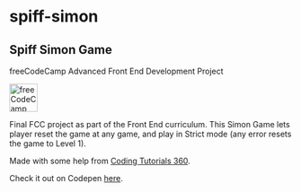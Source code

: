 # spiff-simon
<h2>Spiff Simon Game</h2>
 
freeCodeCamp Advanced Front End Development Project
 
<a href="http://freecodecamp.com/"><img class="icon" src="https://pbs.twimg.com/profile_images/692531829287567360/ytP7U362.png" alt="freeCodeCamp logo" style="width:50px;height:50px;"/>
</a>

Final FCC project as part of the Front End curriculum.
This Simon Game lets player reset the game at any game, and play in Strict mode (any error resets the game to Level 1).

Made with some help from <a href="https://www.youtube.com/user/pizzapokerguy87">Coding Tutorials 360</a>.

Check it out on Codepen <a href="https://codepen.io/usaspiff/full/XRYNNp/">here</a>.
